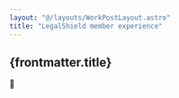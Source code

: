 ```yaml
---
layout: "@/layouts/WorkPostLayout.astro"
title: "LegalShield member experience"
---
```


## {frontmatter.title}

🚧
